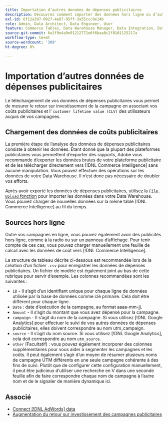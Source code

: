 ```yaml
---
title: Importation d’autres données de dépenses publicitaires
description: Découvrez comment importer des données hors ligne ou d’autres données de dépenses publicitaires dans  [!DNL Commerce Intelligence].
exl-id: 6f12a397-0927-4e87-95ff-3a55ccc9e14b
role: Admin, Data Architect, Data Engineer, User
feature: Commerce Tables, Data Warehouse Manager, Data Integration, Data Import/Export
source-git-commit: 6e2f9e4a9e91212771e6f6baa8c2f8101125217a
workflow-type: tm+mt
source-wordcount: '369'
ht-degree: 0%

---
```


# Importation d’autres données de dépenses publicitaires

Le téléchargement de vos données de dépenses publicitaires vous permet de mesurer le retour sur investissement de la campagne en associant vos coûts publicitaires et l’ `customer lifetime value (CLV)` des utilisateurs acquis de vos campagnes.

## Chargement des données de coûts publicitaires

La première étape de l’analyse des données de dépenses publicitaires consiste à obtenir les données. Étant donné que la plupart des plateformes publicitaires vous permettent d’exporter des rapports, Adobe vous recommande d’exporter les données brutes de votre plateforme publicitaire et de les télécharger directement vers [!DNL Commerce Intelligence] sans aucune manipulation. Vous pouvez effectuer des opérations sur les données de votre Data Warehouse. Il n’est donc pas nécessaire de doubler vos efforts.

Après avoir exporté les données de dépenses publicitaires, utilisez la [`File Upload` fonction](../connecting-data/using-file-uploader.md) pour importer les données dans votre Data Warehouse. Vous pouvez charger de nouvelles données sur la même table [!DNL Commerce Intelligence] au fil du temps.

## Sources hors ligne

Outre vos campagnes en ligne, vous pouvez également avoir des publicités hors ligne, comme à la radio ou sur un panneau d’affichage. Pour tenir compte de ces cas, vous pouvez charger manuellement une feuille de calcul avec les données de coût vers [!DNL Commerce Intelligence].

La structure de tableau décrite ci-dessous est recommandée lors de la création d’un fichier `.csv` pour enregistrer les données de dépenses publicitaires. Un fichier de modèle est également joint au bas de cette rubrique pour servir d’exemple. Les colonnes recommandées sont les suivantes :

* `ID` - Il s’agit d’un identifiant unique pour chaque ligne de données utilisée par la base de données comme clé primaire. Cela doit être différent pour chaque ligne.
* `Date` : date d’exécution de la campagne, au format aaaa-mm-jj.
* `Amount` - Il s’agit du montant que vous avez dépensé pour la campagne.
* `campaign` - Il s’agit du nom de la campagne. Si vous utilisez [!DNL Google Analytics] pour effectuer le suivi de vos autres données de dépenses publicitaires, elles doivent correspondre au nom utm\_campaign.
* `source` - Il s’agit du nom source. Si vous utilisez [!DNL Google Analytics], cela doit correspondre au nom `utm_source`.
* `other` (Facultatif) : vous pouvez également incorporer des colonnes supplémentaires pour vous aider à segmenter les campagnes et les coûts. Il peut également s’agir d’un moyen de résumer plusieurs noms de campagne UTM différents en une seule campagne cohérente à des fins de suivi. Plutôt que de configurer cette configuration manuellement, il peut être judicieux d’utiliser une recherche en V dans une seconde feuille afin de faire correspondre chaque nom de campagne à l’autre nom et de le signaler de manière dynamique ici.

## Associé

* [Connect [!DNL AdWords] data](../integrations/google-adwords.md)
* [Augmentation du retour sur investissement des campagnes publicitaires](../../analysis/roi-ad-camp.md)
